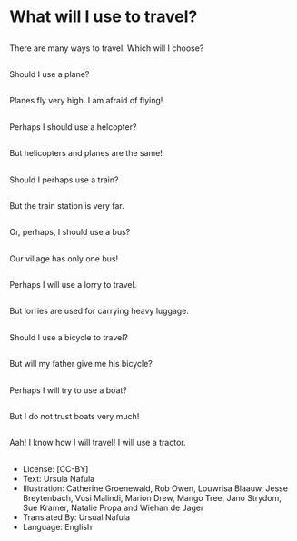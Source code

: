 # What will I use to travel?

##
There are many ways to
travel. Which will I
choose?

##
Should I use a plane?

##
Planes fly very high. I
am afraid of flying!

##
Perhaps I should use a
helcopter?

##
But helicopters and
planes are the same!

##
Should I perhaps use a
train?

##
But the train station is
very far.

##
Or, perhaps, I should
use a bus?

##
Our village has only one
bus!

##
Perhaps I will use a lorry
to travel.

##
But lorries are used for
carrying heavy luggage.

##
Should I use a bicycle to
travel?

##
But will my father give
me his bicycle?

##
Perhaps I will try to use
a boat?

##
But I do not trust boats
very much!

##
Aah! I know how I will
travel! I will use a
tractor.

##
* License: [CC-BY]
* Text: Ursula Nafula
* Illustration: Catherine Groenewald, Rob Owen, Louwrisa Blaauw, Jesse Breytenbach, Vusi Malindi, Marion Drew, Mango Tree, Jano Strydom, Sue Kramer, Natalie Propa and Wiehan de Jager
* Translated By: Ursual Nafula
* Language: English
